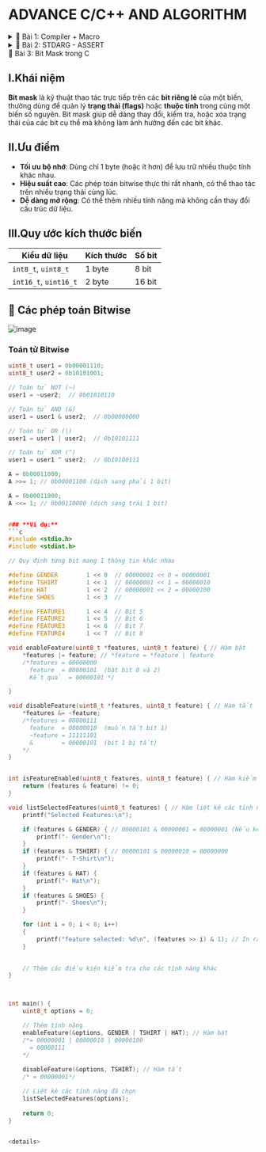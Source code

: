 # ADVANCE C/C++ AND ALGORITHM

<details>
  <summary>📂 Bài 1: Compiler + Macro</summary>
  
  ## Compiler
  **Định Nghĩa:** Compiler là quá trình chuyển đổi từ ngôn ngữ bậc cao (C, C++, Java...) sang ngôn ngữ bậc thấp (mã máy - 00011101), giúp chương trình hiểu và thực thi được.
  
  **Quá Trình Compiler:**
    <img src="https://s3-sgn09.fptcloud.com/codelearnstorage/Media/Default/Users/Darksider/ssj/maxresdefault.jpg">

   
  Quá trình biên dịch gồm 4 giai đoạn:
  
  - **Preprocessing (Tiền xử lý):**
    - Xử lý các lệnh bắt đầu bằng dấu `#` (Ví dụ: `#include <stdio.h>`, `#define`, `#if`...)
    - Thay thế các macro đã được định nghĩa trước (Ví dụ: `#define Pi 3.14`)
    - Xóa bỏ comment (chú thích)
    - Xử lý các điều kiện của tiền chỉ thị (`#if`, `#ifelse`, `#ifdef`, `#undef`...)
    - **Cú pháp chạy:**
      ```sh
      gcc -E tenfile.c -o tenfile.i
      ```
  
  - **Compiler:**
    - Chuyển đổi từ `file.i` sang `file.s`
    - Phân tích cú pháp, kiểm tra lỗi
    - Tối ưu mã nguồn giúp chương trình hoạt động hiệu quả hơn
    - **Cú pháp chạy:**
      ```sh
      gcc -S tenfile.i -o tenfile.s
      ```
  
  - **Assembling:**
    - Chuyển từ `file.s` sang `file.o`
    - Trình dịch assembler chuyển assembly code thành mã máy (000110010)
    - **Cú pháp chạy:**
      ```sh
      gcc -c tenfile.s -o tenfile.o
      ```
  
  - **Linking:**
    - Chuyển từ `file.o` sang `file.exe`
    - Liên kết các file lại với nhau
    - **Cú pháp chạy:**
      ```sh
      gcc tenfile.o -o tenfile
      ```
  
  ## Macro
  **Định Nghĩa:** Macro là các từ khóa định nghĩa hoạt động trong giai đoạn tiền xử lý (Preprocessing). Có 3 nhóm chính:
  - `#include`
  - `#define`, `#undef`
  - `#if`, `#elif`, `#else`, `#ifdef`, `#ifndef`
  
  **#include:**
  - **Định Nghĩa:** Dùng để chèn nội dung của một file vào file khác.
  
  - **Ví dụ:**
    #### File1.c
    ```c
    void Tong(int a, int b){
        printf("Tong: a + b = %d", a + b);
    }
    ```
   
    #### File2.c
    ```c
    #include <stdio.h>
    #include "File1.c"
    
    int main(){
        Tong(2, 3);
        return 0;
    }
    ```
  
  - **Ưu điểm:**
    - Tái sử dụng mã nguồn, tránh lặp code không cần thiết
    - Quản lý file chương trình hiệu quả
  
  - **Lưu ý:**
    - `#include <stdio.h>`: Dùng để gọi thư viện chuẩn của C
    - `#include "file.c"`: Dùng để gọi file tự định nghĩa
    - Không được `#include` hai file giống nhau trong cùng một mã nguồn

   **#define:**
  - **Định Nghĩa:** Dùng để định nghĩa lại 1 khái niệm, bằng các giá trị, chuỗi đơn giản hơn.
   - 
   - **Ứng dụng:**
   - Dùng để định nghĩa, thay thế bằng 1 giá trị hoặc (chuỗi) khác đơn giản hơn 
   - Dùng để tạo nhiều hàm, có cấu trúc giống nhau, tối ưu chương trình hơn 
   - Kết hợp với toán tử ## dùng để nối chuỗi 
   - Sử dụng toán tử # để chuyển 1 định dạng bất kỳ thành chuỗi 

     - **Ví dụ 1:**  #define Pi 3.14 ( Sau quá trình tiền xử các thành phần có chứa Pi thì sẽ được chuyển thành giá trị 3.14 )
     - **Ví dụ 2:** Dùng để tạo nhiều hàm, có cấu trúc giống nhau
#### main.c
  ```c
    #include <stdio.h>  
    
    #define FULL_NAME(name,cmd)   \
    void name (){                    \
        printf(cmd);                  \
    }

    FULL_NAMEC(test1,"Nguyen Cong Phuong\n");
    FULL_NAME(test2,"Pham Van Ky\n");
```

#### main.i
  ```c
void test1 (){ printf("Nguyen Cong Phuong\n"); };
void test2 (){ printf("Pham Van Ky\n"); };
```
- **Ví dụ 3:** Kết hợp với toán tử ## dùng để nối chuỗi
#### main.c
  ```c
    #define FULL_NAME(name)   \
     int int_##name ;             \
     float float_##name

     FULL_NAME(Tong); // Dùng để tạo ra nhiều biến mới, có cùng kiểu dữ liệu 
```

#### main.i
  ```c
int int_Tong ;
float float_Tong;
```
- **Ví dụ 4:** Sử dụng toán tử # để chuyển 1 định dạng bất kỳ thành chuỗi
#### main.c
  ```c
    #define FULL_NAME2(name)   \
    printf(#name)

   FULL_NAME(LeHungAnh); 
```

#### main.i
  ```c
    printf("LeHungAnh");
```

**#unfine:** 
- **Định Nghĩa:** Dùng để hủy 1 macro đã được định nghĩa trước đó 
-**Ví dụ:** 
#### main.c
  ```c
#include <stdio.h>

// undef dùng để hủy 1 macro đã định nghĩa trước đó
#define HCN 50 

int main(){
    printf("Hinh Chu Nhat : %d\n", HCN);

#undef HCN 
#define HCN 30

   printf("Hinh Chu Nhat : %d\n", HCN);
}
```

#### main.c
  ```c
Hinh Chu Nhat : 50
Hinh Chu Nhat : 30
```

**#ifndef:** 
- **Định Nghĩa:** 
- Dùng để kiểm tra xem 1 macro đã được định nghĩa chưa, nếu chưa định nghĩa thì nó sẽ được định nghĩa lại ở phía dưới chương trình
- Dùng để tránh lặp mã nguồn của chương trình

- **Ví dụ:**
#### main.c
  ```c
#include <stdio.h>

#ifndef HCN // Dùng để kiểm tra HCN đã được định nghĩa chưa nếu chưa thì sẽ được định nghĩa lại và chương trình [#inndef - #endif], được thực thi !!!
#define HCN 5

int arr[HCN] ={1,2,3,4,9};

#endif // Kết thúc chỉ thị điều kiện

```

**#ifdef:** 
- **Định Nghĩa:** Dùng để kiểm tra xem 1 macro đã được định nghĩa chưa, nếu chưa định nghĩa thì chương trình phía dưới không thực thi

- **Ví dụ:**
#### main.c
  ```c
#include <stdio.h>

#define HCN 5
#ifdef HCN // Dùng để kiểm tra HCN đã được định nghĩa chưa nếu chưa định nghĩa thì chương trình [#inndef - #endif] sẽ không được thực thi !!!

int arr[HCN] ={1,2,3,4,9};

#endif // Kết thúc chỉ thị điều kiện

```

**#if, #elif, #else #endif:** 
- **Định Nghĩa:** 
  - #if sử dụng để bắt đầu một điều kiện tiền xử lý.
  - Nếu điều kiện trong #if là đúng, các dòng mã nguồn sau #if sẽ được biên dịch
  - Nếu sai, các dòng mã nguồn sẽ bị bỏ qua đến khi gặp #endif
  - #elif dùng để thêm một điều kiện mới khi điều kiện trước đó là #if hoặc #elif là sai
  - #else dùng khi không có điều kiện nào ở trên đúng





</details>

<details>
  <summary>📂 Bài 2: STDARG - ASSERT</summary>

## I. Thư Viện Stdarg
### a. Khái niệm
Thư viện `stdarg` được ứng dụng cho các trường hợp làm việc với các hàm có số lượng input đầu vào không cố định.

### b. Cấu trúc của thư viện stdarg

- `va_list`: Là một kiểu dữ liệu trong C, được định nghĩa trong thư viện `<stdarg.h>`, dùng để xử lý danh sách các đối số có số lượng không xác định (variadic arguments).

#### **Cú pháp:**
```c
va_list tenbien;
```
Ví dụ:
```c
void Tong (int sum, ...){ // … : 4,5,3.14, "hello"
    va_list args; // Tạo một biến args kiểu dữ liệu char*
}
```

- `va_start`: Khởi tạo danh sách đối số, loại bỏ các thành phần trước dấu `...` và giữ lại các thành phần sau `...`.

#### **Cú pháp:**
```c
va_start(tenbien, tenbienloaibo);
```
Ví dụ:
```c
void Tong (int sum, ...){
    va_list args;
    va_start(args, sum); // Loại bỏ các thành phần trước '...', giữ lại các đối số sau '...'
}
```

- `va_arg`: Lấy ra từng đối số (mỗi lần gọi sẽ lấy ra một đối số).

#### **Cú pháp:**
```c
va_arg(tenbien, kieudulieu);
```
Ví dụ:
```c
void Tong (int sum, ...){
    va_list args;
    va_start(args, sum);
    
    printf("[1] = %d\n", va_arg(args, int));
    printf("[2] = %d\n", va_arg(args, int));
    printf("[3] = %.2f\n", va_arg(args, double));
    printf("[4] = %s\n", va_arg(args, char*));
}
```

- `va_end`: Kết thúc chương trình

#### **Cú pháp:**
```c
va_end(tenbien);
```

### **Ứng dụng:**
- Giải quyết các bài toán không xác định được số lượng tham số đầu vào.

---

## **Ví dụ 1: Tính tổng với số lượng tham số không cố định, nhưng biết được số lượng tham số truyền vào cho 1 lần tính toán**

### **Ý tưởng:**
Làm sao để giải quyết bài toán, tính tổng khi biết số lượng truyền vào không cố định, khi thì truyền 3 tham số , khi thì truyền 4 tham số, nhưng để giải quyết bài toán này ? Thư viện Stdarg sẽ hỗ trợ và giải quyết bài toán này, để giải quyết bài toán Ví dụ 1 này ta cần biết số lượng tham số truyền vào trong 1 lần tính.

```c
#include <stdio.h>
#include <stdarg.h> 

void sum(int count, ...) // count : tham số cố định , ... đại diện cho số lượng đối số truyền vào dựa vào tham số cố định
{  

     va_list args ;
     // int count : “4” ; ... : “4,5,6,7”
     // args = “int cout,4,5,6,7”

     va_start(args,count); 
     //args = “4,5,6,7”

     
     int tong = 0;

     for (int i = 0; i < count; i++) // int i = 0 ; i<4 ; i++
     {
        tong = tong + va_arg(args,int);
     }
     
     va_end(args);

     printf("Sum = %d", tong);

}

int main(){
  sum(4,4,5,6,7);
}
```

---

## **Ví dụ 2: Không cần biết trước số lượng tham số 1 lần truyền vào, cho 1 lần tính toán**
### **Ý tưởng:**
Thêm số `0` vào cuối tham số truyền vào để làm điều kiện dừng vòng lặp.

```c
#include<stdio.h>
#include<stdarg.h>

#define tong(...) sum(__VA_ARGS__,0) // Thêm con số 0 ở cuối tham số.
//           tong (1,2,3,4)       sum(1,2,3,4,0)   
// __VA_ARGS__ : 1,2,3,4 
// __VA_ARGS__ : Dùng để lưu các thành phần không xác định của “…”

void sum(int count,...){ //sum (1,2,3,4,0) 

     va_list args ;
     // args = " int count,2,3,4,0"

     va_start(args,count);
     // args = "2,3,4,0"

     int result = count ;
     // result = 1

     int value ;

     while ((value = va_arg(args,int)) != 0) // Kết thúc khi va_arg = 0
     {
        result = result + value;
     }
     
     printf("Sum = %d", result);

     va_end(args);

}

int main(){
 
   tong(1,2,3,4);

}
```

---

## **Ví dụ 3: Xử lý khi input truyền vào chứa số 0, không phải ở cuối**
### **Ý tưởng:**
Sử dụng một ký hiệu đặc biệt thay vì số `0` để đánh dấu điểm kết thúc.

```c
#include<stdio.h>
#include<stdarg.h>

#define tong(...) sum(__VA_ARGS__, "a")
// tong (1,2,3,4) sum(1,2,3,4,a)

int sum(int count,...){

     va_list args ;
     // args = " int count,2,3,4,a"
     va_list args1;

     va_start(args, count);
     // args = "2,3,4,a"

     va_copy(args1, args); // Copy dữ liệu args sang args1
     // args1 = "2,3,4,a"

     int result = count ;
     // result = 1

     while ((va_arg(args1, char*)) != (char*)"a") // Kết thúc khi va_arg1 = a
     {
        result = result + va_arg(args,int);
     }
     
     va_end(args);

     return result;

}

int main(){
 
    printf("Sum = %d", tong(1,2,3,4));

}
```

---

## II. Thư Viện `assert`
### **Khái niệm:**
- `assert` là một macro có sẵn trong thư viện `<assert.h>`.
- Dùng để kiểm tra chương trình và báo lỗi nếu điều kiện không đúng.
- Nếu điều kiện kiểm tra đúng, chương trình tiếp tục thực thi bình thường, nếu sai, chương trình sẽ dừng lại và báo lỗi.
- Được sử dụng chủ yếu để debug chương trình.

### **Ví dụ:**
```c
#include <stdio.h>
#include <assert.h>

int tong(int a, int b){
    int sum = a + b;
    assert(sum == 5 && "Gia Tri Sum Phai Bang 5 !!!");
    printf("sum = %d", sum);
}

int main(){
    tong(7, 3);
}
```

```c
Windows PowerShell
Copyright (C) Microsoft Corporation. All rights reserved.

PS D:\LAP_TRINH_C_C++> cd "d:\LAP_TRINH_C_C++\STDARG - ASSERT\thuvien_assert\" ; if ($?) { gcc main.c -o main } ; if
($?) { .\main }
Assertion failed: sum == 5 && " Gia Tri Sum Phai Bang 10 !!
This application has requested the Runtime to terminate it in an unusual way.
Please contact the application's support team for more information.
PS D:\LAP_TRINH_C_C++\STDARG - ASSERT\thuvien_assert>
```


---

</details>

</details>
  <summary>📂 Bài 3: Bit Mask trong C</summary>

## I.Khái niệm
**Bit mask** là kỹ thuật thao tác trực tiếp trên các **bit riêng lẻ** của một biến, thường dùng để quản lý **trạng thái (flags)** hoặc **thuộc tính** trong cùng một biến số nguyên. Bit mask giúp dễ dàng thay đổi, kiểm tra, hoặc xóa trạng thái của các bit cụ thể mà không làm ảnh hưởng đến các bit khác.

## II.Ưu điểm
- **Tối ưu bộ nhớ**: Dùng chỉ 1 byte (hoặc ít hơn) để lưu trữ nhiều thuộc tính khác nhau.
- **Hiệu suất cao**: Các phép toán bitwise thực thi rất nhanh, có thể thao tác trên nhiều trạng thái cùng lúc.
- **Dễ dàng mở rộng**: Có thể thêm nhiều tính năng mà không cần thay đổi cấu trúc dữ liệu.

## III.Quy ước kích thước biến
| Kiểu dữ liệu       | Kích thước | Số bit |
|--------------------|------------|--------|
| `int8_t`, `uint8_t` | 1 byte     | 8 bit  |
| `int16_t`, `uint16_t` | 2 byte   | 16 bit |

## 🧮 Các phép toán Bitwise
![image](https://github.com/user-attachments/assets/1111e2f8-87db-47f4-813d-067f279a6960)

### Toán tử Bitwise

```c
uint8_t user1 = 0b00001110;
uint8_t user2 = 0b10101001;

// Toán tử NOT (~)
user1 = ~user2;  // 0b01010110

// Toán tử AND (&)
user1 = user1 & user2;  // 0b00000000

// Toán tử OR (|)
user1 = user1 | user2;  // 0b10101111

// Toán tử XOR (^)
user1 = user1 ^ user2;  // 0b10100111

A = 0b00011000;
A >>= 1; // 0b00001100 (dịch sang phải 1 bit)

A = 0b00011000;
A <<= 1; // 0b00110000 (dịch sang trái 1 bit)
```

```c

### **Ví dụ:**
```c
#include <stdio.h>
#include <stdint.h>

// Quy định từng bit mang 1 thông tin khác nhau 

#define GENDER        1 << 0  // 00000001 << 0 = 00000001
#define TSHIRT        1 << 1  // 00000001 << 1 = 00000010
#define HAT           1 << 2  // 00000001 << 2 = 00000100
#define SHOES         1 << 3  // 

#define FEATURE1      1 << 4  // Bit 5
#define FEATURE2      1 << 5  // Bit 6
#define FEATURE3      1 << 6  // Bit 7
#define FEATURE4      1 << 7  // Bit 8

void enableFeature(uint8_t *features, uint8_t feature) { // Hàm bật
    *features |= feature; // *feature = *feature | feature
    /*features = 00000000  
      feature  = 00000101  (bật bit 0 và 2)  
      Kết quả  = 00000101 */

}

void disableFeature(uint8_t *features, uint8_t feature) { // Hàm tắt
    *features &= ~feature;
    /*features = 00000111  
      feature  = 00000010  (muốn tắt bit 1)  
      ~feature = 11111101  
      &        = 00000101  (bit 1 bị tắt)
    */
}


int isFeatureEnabled(uint8_t features, uint8_t feature) { // Hàm kiếm tra tính năng có được bật tắt hay không ?
    return (features & feature) != 0;
}

void listSelectedFeatures(uint8_t features) { // Hàm liệt kê các tính năng đã chọn !!!
    printf("Selected Features:\n");

    if (features & GENDER) { // 00000101 & 00000001 = 00000001 (Nếu kết quả khác 0 thì đk đúng !!!)
        printf("- Gender\n");
    }
    if (features & TSHIRT) { // 00000101 & 00000010 = 00000000
        printf("- T-Shirt\n");
    }
    if (features & HAT) {
        printf("- Hat\n");
    }
    if (features & SHOES) {
        printf("- Shoes\n");
    }

    for (int i = 0; i < 8; i++)
    {
        printf("feature selected: %d\n", (features >> i) & 1); // In ra trạng thái của bit !!!
    }
    

    // Thêm các điều kiện kiểm tra cho các tính năng khác
}



int main() {
    uint8_t options = 0;

    // Thêm tính năng 
    enableFeature(&options, GENDER | TSHIRT | HAT); // Hàm bật 
    /*= 00000001 | 00000010 | 00000100
      = 00000111
    */
    
    disableFeature(&options, TSHIRT); // Hàm tắt
    /* = 00000001*/

    // Liệt kê các tính năng đã chọn
    listSelectedFeatures(options);
    
    return 0;
}

```

```c

<details>

